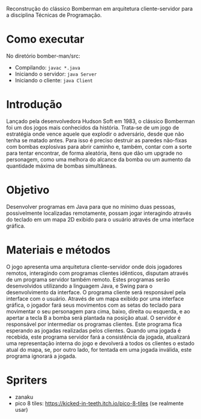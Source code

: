 Reconstrução do clássico Bomberman em arquitetura cliente-servidor para a disciplina Técnicas de Programação.

# Como executar
No diretório bomber-man/src:
- Compilando: `javac *.java`
- Iniciando o servidor: `java Server`
- Iniciando o cliente: `java Client`

# Introdução
Lançado pela desenvolvedora Hudson Soft em 1983, o clássico Bomberman foi um dos jogos mais conhecidos da história.
Trata-se de um jogo de estratégia onde vence aquele que explodir o adversário, desde que não tenha se matado antes. Para isso é preciso destruir as paredes não-fixas com bombas explosivas para abrir caminho e, também, contar com a sorte para tentar encontrar, de forma aleatória, itens que dão um upgrade no personagem, como uma melhora do alcance da bomba ou um aumento da quantidade máxima de bombas simultâneas.

# Objetivo
Desenvolver programas em Java para que no mínimo duas pessoas, possivelmente localizadas remotamente, possam jogar interagindo através do teclado em um mapa 2D exibido para o usuário através de uma interface gráfica.

# Materiais e métodos
O jogo apresenta uma arquitetura cliente-servidor onde dois jogadores remotos, interagindo com programas clientes idênticos, disputam através de um programa servidor também remoto. Estes programas serão desenvolvidos utilizando a linguagem Java, e Swing para o desenvolvimento da interface. O programa cliente será responsável pela interface com o usuário.
Através de um mapa exibido por uma interface gráfica, o jogador fará seus movimentos com as setas do teclado para movimentar o seu personagem para cima, baixo, direita ou esquerda, e ao apertar a tecla B a bomba será plantada na posição atual. O servidor é responsável por intermediar os programas clientes. Este programa fica esperando as jogadas realizadas pelos clientes. Quando uma jogada é recebida, este programa servidor fará a consistência da jogada, atualizará uma representação interna do jogo e devolverá a todos os clientes o estado atual do mapa, se, por outro lado, for tentada em uma jogada inválida, este programa ignorará a jogada.

# Spriters
   - zanaku
   - pico 8 tiles: https://kicked-in-teeth.itch.io/pico-8-tiles (se realmente usar)